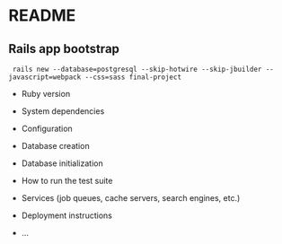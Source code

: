 # README

## Rails app bootstrap
` rails new --database=postgresql --skip-hotwire --skip-jbuilder --javascript=webpack --css=sass final-project`

* Ruby version

* System dependencies

* Configuration

* Database creation

* Database initialization

* How to run the test suite

* Services (job queues, cache servers, search engines, etc.)

* Deployment instructions

* ...
